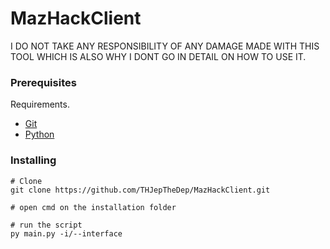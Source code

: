 # MazHackClient

I DO NOT TAKE ANY RESPONSIBILITY OF ANY DAMAGE MADE WITH THIS TOOL
WHICH IS ALSO WHY I DONT GO IN DETAIL ON HOW TO USE IT.

### Prerequisites

Requirements.
- [Git](https://git-scm.com/downloads)
- [Python](https://www.python.org/downloads/)

### Installing

```console
# Clone 
git clone https://github.com/THJepTheDep/MazHackClient.git

# open cmd on the installation folder

# run the script
py main.py -i/--interface
```

